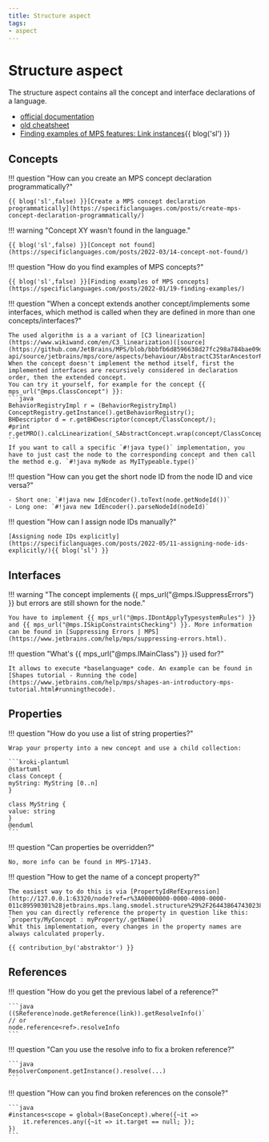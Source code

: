 ```yaml
---
title: Structure aspect
tags:
- aspect
---
```


# Structure aspect

The structure aspect contains all the concept and interface declarations of a language.

- [official documentation](https://www.jetbrains.com/help/mps/structure.html)
- [old cheatsheet](http://dsl-course.org/jetbrains-mps-structure-aspect/)
- [Finding examples of MPS features: Link instances](https://specificlanguages.com/posts/2022-05/06-finding-examples-link-instances/){{ blog('sl') }}

## Concepts

!!! question "How can you create an MPS concept declaration programmatically?"

    {{ blog('sl',false) }}[Create a MPS concept declaration programmatically](https://specificlanguages.com/posts/create-mps-concept-declaration-programmatically/)

!!! warning "Concept XY wasn't found in the language."

    {{ blog('sl',false) }}[Concept not found](https://specificlanguages.com/posts/2022-03/14-concept-not-found/)

!!! question "How do you find examples of MPS concepts?"

    {{ blog('sl',false) }}[Finding examples of MPS concepts](https://specificlanguages.com/posts/2022-01/19-finding-examples/)

!!! question "When a concept extends another concept/implements some interfaces, which method is called when they are defined in more than one concepts/interfaces?"

    The used algorithm is a a variant of [C3 linearization](https://www.wikiwand.com/en/C3_linearization)([source](https://github.com/JetBrains/MPS/blob/bbbfb6d8596638d27fc298a784bae09dc78e4d1e/core/aspects/behavior/behavior-api/source/jetbrains/mps/core/aspects/behaviour/AbstractC3StarAncestorResolutionOrder.java#L30)). When the concept doesn't implement the method itself, first the implemented interfaces are recursively considered in declaration order, then the extended concept.
    You can try it yourself, for example for the concept {{ mps_url("@mps.ClassConcept") }}:
    ```java
    BehaviorRegistryImpl r = (BehaviorRegistryImpl) ConceptRegistry.getInstance().getBehaviorRegistry();
    BHDescriptor d = r.getBHDescriptor(concept/ClassConcept/);
    #print r.getMRO().calcLinearization(_SAbstractConcept.wrap(concept/ClassConcept/));
    ```
    If you want to call a specific `#!java type()` implementation, you have to just cast the node to the corresponding concept and then call the method e.g. `#!java myNode as MyITypeable.type()`

!!! question "How can you get the short node ID from the node ID and vice versa?"

    - Short one: `#!java new IdEncoder().toText(node.getNodeId())`
    - Long one: `#!java new IdEncoder().parseNodeId(nodeId)`

!!! question "How can I assign node IDs manually?"

    [Assigning node IDs explicitly](https://specificlanguages.com/posts/2022-05/11-assigning-node-ids-explicitly/){{ blog('sl') }}

## Interfaces

!!! warning "The concept implements {{ mps_url("@mps.ISuppressErrors") }} but errors are still shown for the node."

    You have to implement {{ mps_url("@mps.IDontApplyTypesystemRules") }} and {{ mps_url("@mps.ISkipConstraintsChecking") }}. More information can be found in [Suppressing Errors | MPS](https://www.jetbrains.com/help/mps/suppressing-errors.html).

!!! question "What's {{ mps_url("@mps.IMainClass") }} used for?"

    It allows to execute *baselanguage* code. An example can be found in [Shapes tutorial - Running the code](https://www.jetbrains.com/help/mps/shapes-an-introductory-mps-tutorial.html#runningthecode).

## Properties

!!! question "How do you use a list of string properties?"

    Wrap your property into a new concept and use a child collection:

    ```kroki-plantuml
    @startuml
    class Concept {
    myString: MyString [0..n]
    }

    class MyString {
    value: string
    }
    @enduml
    ```

!!! question "Can properties be overridden?"

    No, more info can be found in MPS-17143.

!!! question "How to get the name of a concept property?"

    The easiest way to do this is via [PropertyIdRefExpression](http://127.0.0.1:63320/node?ref=r%3A00000000-0000-4000-0000-011c89590301%28jetbrains.mps.lang.smodel.structure%29%2F2644386474302386080). Then you can directly reference the property in question like this:
    `property/MyConcept : myProperty/.getName()`
    Whit this implementation, every changes in the property names are always calculated properly.

    {{ contribution_by('abstraktor') }}

## References

!!! question "How do you get the previous label of a reference?"

    ```java
    ((SReference)node.getReference(link)).getResolveInfo()` 
    // or
    node.reference<ref>.resolveInfo
    ```

!!! question "Can you use the resolve info to fix a broken reference?"

    ```java
    ResolverComponent.getInstance().resolve(...)
    ```

!!! question "How can you find broken references on the console?"

    ```java
    #instances<scope = global>(BaseConcept).where({~it => 
        it.references.any({~it => it.target == null; });
    })
    ```